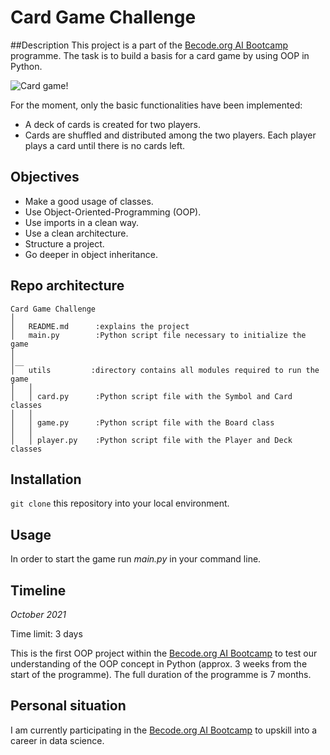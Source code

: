 # Card Game Challenge
##Description
This project is a part of the [Becode.org AI Bootcamp](https://becode.org/learn/ai-bootcamp/) programme. The task is to build a basis for a card game by using OOP in Python. 

![Card game!](https://media.giphy.com/media/3o7TKP35NXE4rWwXjW/giphy.gif)

For the moment, only the basic functionalities have been implemented:
- A deck of cards is created for two players.
- Cards are shuffled and distributed among the two players. Each player plays a card until there is no cards left.

## Objectives
- Make a good usage of classes.
- Use Object-Oriented-Programming (OOP).
- Use imports in a clean way.
- Use a clean architecture.
- Structure a project.
- Go deeper in object inheritance.

## Repo architecture
```
Card Game Challenge
│
│   README.md      :explains the project
│   main.py        :Python script file necessary to initialize the game
│   
│__   
│   utils         :directory contains all modules required to run the game
│   │
│   │ card.py      :Python script file with the Symbol and Card classes 
│   │
│   │ game.py      :Python script file with the Board class
│   │
│   │ player.py    :Python script file with the Player and Deck classes

```

## Installation
`git clone` this repository into your local environment. 

## Usage
In order to start the game run *main.py* in your command line.

## Timeline
*October 2021*

Time limit: 3 days

This is the first OOP project within the [Becode.org AI Bootcamp](https://becode.org/learn/ai-bootcamp/) to test our understanding of the OOP concept in Python (approx. 3 weeks from the start of the programme). The full duration of the programme is 7 months. 

## Personal situation
I am currently participating in the [Becode.org AI Bootcamp](https://becode.org/learn/ai-bootcamp/) to upskill into a career in data science. 

